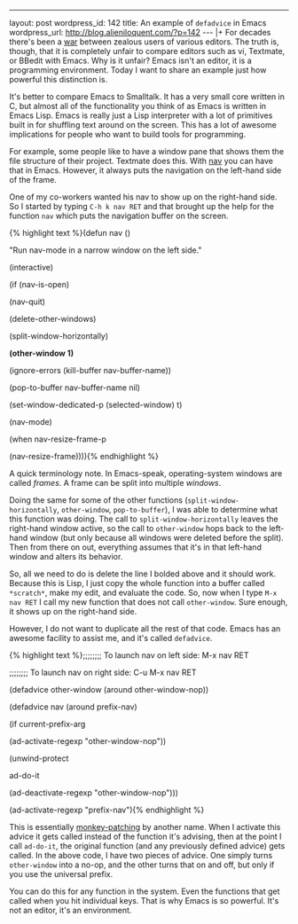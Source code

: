 --- 
layout: post
wordpress_id: 142
title: An example of <code>defadvice</code> in Emacs
wordpress_url: http://blog.alieniloquent.com/?p=142
--- |+
For decades there's been a [war][1] between zealous users of various editors.
The truth is, though, that it is completely unfair to compare editors such as
vi, Textmate, or BBedit with Emacs. Why is it unfair? Emacs isn't an editor,
it is a programming environment. Today I want to share an example just how
powerful this distinction is.

It's better to compare Emacs to Smalltalk. It has a very small core written in
C, but almost all of the functionality you think of as Emacs is written in
Emacs Lisp. Emacs is really just a Lisp interpreter with a lot of primitives
built in for shuffling text around on the screen. This has a lot of awesome
implications for people who want to build tools for programming.

For example, some people like to have a window pane that shows them the file
structure of their project. Textmate does this. With [nav][2] you can have
that in Emacs. However, it always puts the navigation on the left-hand side of
the frame.

One of my co-workers wanted his nav to show up on the right-hand side. So I
started by typing `C-h k nav RET` and that brought up the help for the
function `nav` which puts the navigation buffer on the screen.

{% highlight text %}(defun nav ()

"Run nav-mode in a narrow window on the left side."

(interactive)

(if (nav-is-open)

(nav-quit)

(delete-other-windows)

(split-window-horizontally)

**(other-window 1)**

(ignore-errors (kill-buffer nav-buffer-name))

(pop-to-buffer nav-buffer-name nil)

(set-window-dedicated-p (selected-window) t)

(nav-mode)

(when nav-resize-frame-p

(nav-resize-frame)))){% endhighlight %}

A quick terminology note. In Emacs-speak, operating-system windows are called
_frames_. A frame can be split into multiple _windows_.

Doing the same for some of the other functions (`split-window-horizontally`,
`other-window`, `pop-to-buffer`), I was able to determine what this function
was doing. The call to `split-window-horizontally` leaves the right-hand
window active, so the call to `other-window` hops back to the left-hand window
(but only because all windows were deleted before the split). Then from there
on out, everything assumes that it's in that left-hand window and alters its
behavior.

So, all we need to do is delete the line I bolded above and it should work.
Because this is Lisp, I just copy the whole function into a buffer called
`*scratch*`, make my edit, and evaluate the code. So, now when I type `M-x nav
RET` I call my new function that does not call `other-window`. Sure enough, it
shows up on the right-hand side.

However, I do not want to duplicate all the rest of that code. Emacs has an
awesome facility to assist me, and it's called `defadvice`.

{% highlight text %};;;;;;;; To launch nav on left side: M-x nav RET

;;;;;;;; To launch nav on right side: C-u M-x nav RET

(defadvice other-window (around other-window-nop))

(defadvice nav (around prefix-nav)

(if current-prefix-arg

(ad-activate-regexp "other-window-nop"))

(unwind-protect

ad-do-it

(ad-deactivate-regexp "other-window-nop")))

(ad-activate-regexp "prefix-nav"){% endhighlight %}

This is essentially [monkey-patching][3] by another name. When I activate this
advice it gets called instead of the function it's advising, then at the point
I call `ad-do-it`, the original function (and any previously defined advice)
gets called. In the above code, I have two pieces of advice. One simply turns
`other-window` into a no-op, and the other turns that on and off, but only if
you use the universal prefix.

You can do this for any function in the system. Even the functions that get
called when you hit individual keys. That is why Emacs is so powerful. It's
not an editor, it's an environment.

   [1]: http://en.wikipedia.org/wiki/Editor_war

   [2]: http://code.google.com/p/emacs-nav/

   [3]: http://en.wikipedia.org/wiki/Monkey_patch

